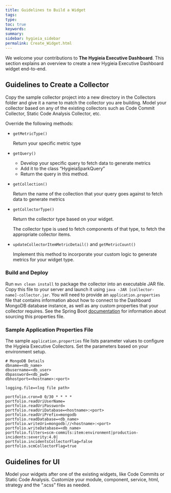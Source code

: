 ```yaml
---
title: Guidelines to Build a Widget
tags:
type:
toc: true
keywords:
summary:
sidebar: hygieia_sidebar
permalink: Create_Widget.html
---
```


We welcome your contributions to **The Hygieia Executive Dashboard**. This section explains an overview to create a new Hygieia Executive Dashboard widget end-to-end.

## Guidelines to Create a Collector

Copy the sample collector project into a new directory in the Collectors folder and give it a name to match the collector you are building. Model your collector based on any of the existing collectors such as Code Commit Collector, Static Code Analysis Collector, etc.

Override the following methods:

- ```getMetricType()``` 
  
  Return your specific metric type

- ```getQuery()``` 
  
   - Develop your specific query to fetch data to generate metrics
   - Add it to the class “HygieiaSparkQuery”
   - Return the query in this method.

- ```getCollection()```
  
  Return the name of the collection that your query goes against to fetch data to generate metrics

- ```getCollectorType()```
  
  Return the collector type based on your widget.
	
  The collector type is used to fetch components of that type, to fetch the appropriate collector items.

- ```updateCollectorItemMetricDetail()``` and ```getMetricCount()```
  
  Implement this method to incorporate your custom logic to generate metrics for your widget type.

### Build and Deploy

Run ```mvn clean install``` to package the collector into an executable JAR file. Copy this file to your server and launch it using ```java -JAR [collector-name]-collector.jar```. You will need to provide an ```application.properties``` file that contains information about how to connect to the Dashboard MongoDB database instance, as well as any custom properties that your collector requires. See the Spring Boot [documentation](https://docs.spring.io/spring-boot/docs/current-SNAPSHOT/reference/htmlsingle/#boot-features-external-config-application-property-files) for information about sourcing this properties file.

	
### Sample Application Properties File

The sample `application.properties` file lists parameter values to configure the Hygieia Executive Collectors. Set the parameters based on your environment setup.

```properties
# MongoDB Details
dbname=<db_name>
dbusername=<db_user>
dbpassword=<db_pwd>
dbhostport=<hostname>:<port>

logging.file=<log file path>

portfolio.cron=0 0/30 * * * *
portfolio.readUriUserName=
portfolio.readUriPassword=
portfolio.readUriDatabase=<hostname>:<port>
portfolio.readUriPrefix=mongodb
portfolio.readDatabase=<db_name>
portfolio.writeUri=mongodb://<hostname>:<port>
portfolio.writeDatabase=<db_name>
portfolio.filters=scm-commits:item:environment|production-incidents:severity:4.0|
portfolio.incidentsCollectorFlag=false
portfolio.scmCollectorFlag=true
```	

## Guidelines for UI

Model your widgets after one of the existing widgets, like Code Commits or Static Code Analysis. Customize your module, component, service, html, strategy and the “.scss” files as needed.



